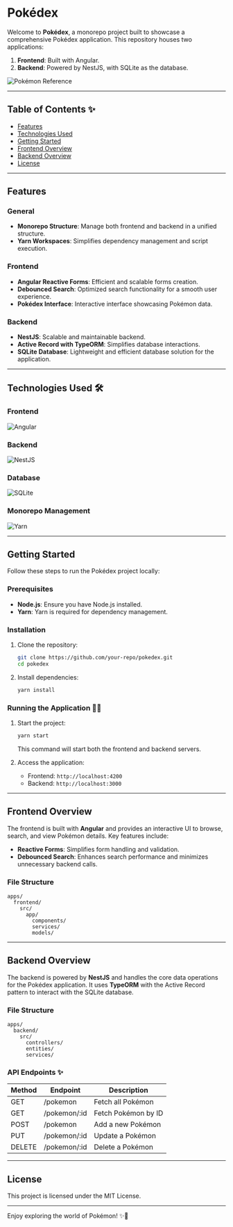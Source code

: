 # Pokédex

Welcome to **Pokédex**, a monorepo project built to showcase a comprehensive Pokédex application. This repository houses two applications:

1. **Frontend**: Built with Angular.
2. **Backend**: Powered by NestJS, with SQLite as the database.

![Pokémon Reference](https://raw.githubusercontent.com/PokeAPI/sprites/master/sprites/pokemon/25.png)

---

## Table of Contents ✨

- [Features](#features)
- [Technologies Used](#technologies-used)
- [Getting Started](#getting-started)
- [Frontend Overview](#frontend-overview)
- [Backend Overview](#backend-overview)
- [License](#license)

---

## Features

### General

- **Monorepo Structure**: Manage both frontend and backend in a unified structure.
- **Yarn Workspaces**: Simplifies dependency management and script execution.

### Frontend

- **Angular Reactive Forms**: Efficient and scalable forms creation.
- **Debounced Search**: Optimized search functionality for a smooth user experience.
- **Pokédex Interface**: Interactive interface showcasing Pokémon data.

### Backend

- **NestJS**: Scalable and maintainable backend.
- **Active Record with TypeORM**: Simplifies database interactions.
- **SQLite Database**: Lightweight and efficient database solution for the application.

---

## Technologies Used 🛠️

### Frontend

![Angular](https://angular.io/assets/images/logos/angular/angular.svg)

### Backend

![NestJS](https://nestjs.com/img/logo_text.svg)

### Database

![SQLite](https://sqlite.org/images/sqlite370_banner.gif)

### Monorepo Management

![Yarn](https://raw.githubusercontent.com/yarnpkg/assets/master/yarn-kitten-full.png)

---

## Getting Started

Follow these steps to run the Pokédex project locally:

### Prerequisites

- **Node.js**: Ensure you have Node.js installed.
- **Yarn**: Yarn is required for dependency management.

### Installation

1. Clone the repository:

   ```bash
   git clone https://github.com/your-repo/pokedex.git
   cd pokedex
   ```

2. Install dependencies:
   ```bash
   yarn install
   ```

### Running the Application 🏃‍♂️

1. Start the project:

   ```bash
   yarn start
   ```

   This command will start both the frontend and backend servers.

2. Access the application:
   - Frontend: `http://localhost:4200`
   - Backend: `http://localhost:3000`

---

## Frontend Overview

The frontend is built with **Angular** and provides an interactive UI to browse, search, and view Pokémon details. Key features include:

- **Reactive Forms**: Simplifies form handling and validation.
- **Debounced Search**: Enhances search performance and minimizes unnecessary backend calls.

### File Structure

```
apps/
  frontend/
    src/
      app/
        components/
        services/
        models/
```

---

## Backend Overview

The backend is powered by **NestJS** and handles the core data operations for the Pokédex application. It uses **TypeORM** with the Active Record pattern to interact with the SQLite database.

### File Structure

```
apps/
  backend/
    src/
      controllers/
      entities/
      services/
```

### API Endpoints ✨

| Method | Endpoint     | Description         |
| ------ | ------------ | ------------------- |
| GET    | /pokemon     | Fetch all Pokémon   |
| GET    | /pokemon/:id | Fetch Pokémon by ID |
| POST   | /pokemon     | Add a new Pokémon   |
| PUT    | /pokemon/:id | Update a Pokémon    |
| DELETE | /pokemon/:id | Delete a Pokémon    |

---

## License

This project is licensed under the MIT License.

---

Enjoy exploring the world of Pokémon! ✨🌈
